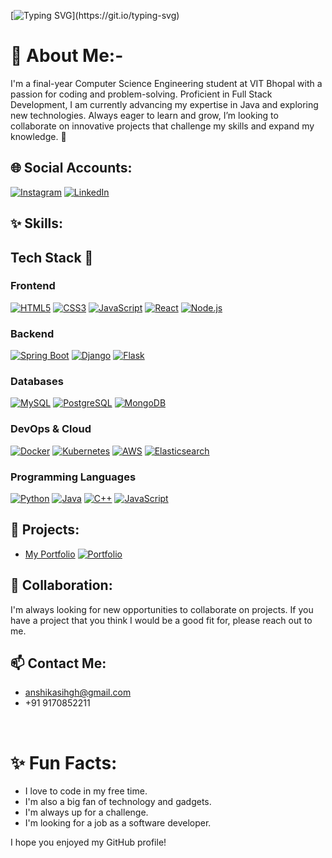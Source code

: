 [![Typing SVG](https://readme-typing-svg.demolab.com?font=Lora&pause=1000&width=435&lines=Hey....sup?👋,I'm..Anshika!)](https://git.io/typing-svg)


# 💫 About Me:- 
I'm a final-year Computer Science Engineering student at VIT Bhopal with a passion for coding and problem-solving. Proficient in Full Stack Development, I am currently advancing my expertise in Java and exploring new technologies. Always eager to learn and grow, I’m looking to collaborate on innovative projects that challenge my skills and expand my knowledge. 🚀

## 🌐 Social Accounts:
[![Instagram](https://img.shields.io/badge/Instagram-%23E4405F.svg?logo=Instagram&logoColor=white)](https://www.instagram.com/aaaaanshikkkkkaa/) [![LinkedIn](https://img.shields.io/badge/LinkedIn-%230077B5.svg?logo=linkedin&logoColor=white)](https://www.linkedin.com/in/anshika911/)

## ✨ Skills:
## Tech Stack 🚀

### **Frontend**
[![HTML5](https://img.shields.io/badge/HTML5-E34F26.svg?style=flat-square&logo=HTML5&logoColor=white)](https://developer.mozilla.org/en-US/docs/Web/HTML)
[![CSS3](https://img.shields.io/badge/CSS3-1572B6.svg?style=flat-square&logo=CSS3&logoColor=white)](https://developer.mozilla.org/en-US/docs/Web/CSS)
[![JavaScript](https://img.shields.io/badge/JavaScript-F7DF1E.svg?style=flat-square&logo=JavaScript&logoColor=black)](https://developer.mozilla.org/en-US/docs/Web/JavaScript)
[![React](https://img.shields.io/badge/React-61DAFB.svg?style=flat-square&logo=React&logoColor=black)](https://react.dev/)
[![Node.js](https://img.shields.io/badge/Node.js-43853D.svg?style=flat-square&logo=Node.js&logoColor=white)](https://nodejs.org/)

### **Backend**
[![Spring Boot](https://img.shields.io/badge/Spring_Boot-6DB33F.svg?style=flat-square&logo=Spring&logoColor=white)](https://spring.io/projects/spring-boot)
[![Django](https://img.shields.io/badge/Django-092E20.svg?style=flat-square&logo=Django&logoColor=white)](https://www.djangoproject.com/)
[![Flask](https://img.shields.io/badge/Flask-000000.svg?style=flat-square&logo=Flask&logoColor=white)](https://flask.palletsprojects.com/)

### **Databases**
[![MySQL](https://img.shields.io/badge/MySQL-4479A1.svg?style=flat-square&logo=MySQL&logoColor=white)](https://www.mysql.com/)
[![PostgreSQL](https://img.shields.io/badge/PostgreSQL-336791.svg?style=flat-square&logo=PostgreSQL&logoColor=white)](https://www.postgresql.org/)
[![MongoDB](https://img.shields.io/badge/MongoDB-47A248.svg?style=flat-square&logo=MongoDB&logoColor=white)](https://www.mongodb.com/)

### **DevOps & Cloud**
[![Docker](https://img.shields.io/badge/Docker-2496ED.svg?style=flat-square&logo=Docker&logoColor=white)](https://www.docker.com/)
[![Kubernetes](https://img.shields.io/badge/Kubernetes-326CE5.svg?style=flat-square&logo=Kubernetes&logoColor=white)](https://kubernetes.io/)
[![AWS](https://img.shields.io/badge/Amazon_AWS-232F3E.svg?style=flat-square&logo=Amazon-AWS&logoColor=white)](https://aws.amazon.com/)
[![Elasticsearch](https://img.shields.io/badge/Elasticsearch-005571.svg?style=flat-square&logo=Elasticsearch&logoColor=white)](https://www.elastic.co/)

### **Programming Languages**
[![Python](https://img.shields.io/badge/Python-3776AB.svg?style=flat-square&logo=Python&logoColor=white)](https://www.python.org/)
[![Java](https://img.shields.io/badge/Java-007396.svg?style=flat-square&logo=Java&logoColor=white)](https://www.java.com/)
[![C++](https://img.shields.io/badge/C++-00599C.svg?style=flat-square&logo=C%2B%2B&logoColor=white)](https://isocpp.org/)
[![JavaScript](https://img.shields.io/badge/JavaScript-F7DF1E.svg?style=flat-square&logo=JavaScript&logoColor=black)](https://developer.mozilla.org/en-US/docs/Web/JavaScript)


## 🔗 Projects:
* [My Portfolio](https://github.com/anshika119)
[![Portfolio](https://img.shields.io/badge/Portfolio-000?style=flat-square)](https://anshikasingh.github.io/)

## 🤝 Collaboration:
I'm always looking for new opportunities to collaborate on projects. If you have a project that you think I would be a good fit for, please reach out to me.

## 📫 Contact Me:
* anshikasihgh@gmail.com
* +91 9170852211

<br>

# ✨ Fun Facts:
* I love to code in my free time.
* I'm also a big fan of technology and gadgets.
* I'm always up for a challenge.
* I'm looking for a job as a software developer.

I hope you enjoyed my GitHub profile!
